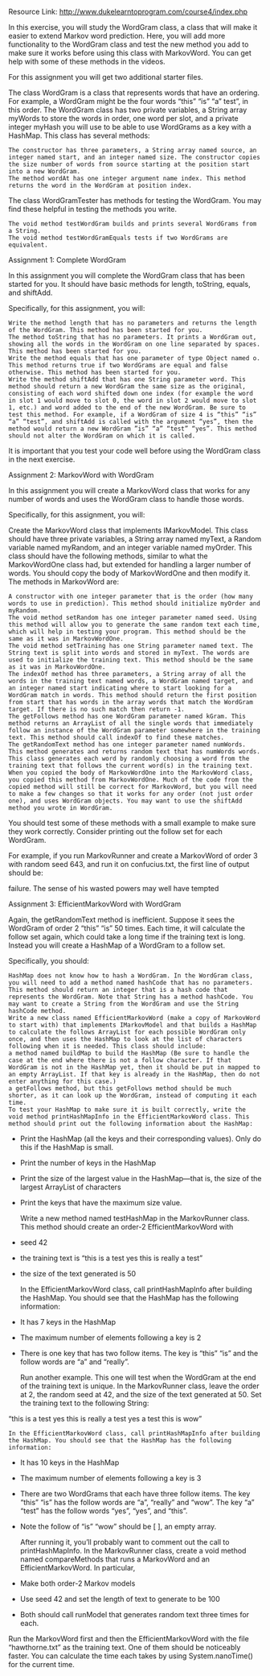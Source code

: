 Resource Link: http://www.dukelearntoprogram.com/course4/index.php

In this exercise, you will study the WordGram class, a class that will make it easier to extend Markov word prediction. Here, you will add more functionality to the WordGram class and test the new method you add to make sure it works before using this class with MarkovWord. You can get help with some of these methods in the videos.

For this assignment you will get two additional starter files.

The class WordGram is a class that represents words that have an ordering. For example, a WordGram might be the four words “this” “is” “a” test”, in this order. The WordGram class has two private variables, a String array myWords to store the words in order, one word per slot, and a private integer myHash you will use to be able to use WordGrams as a key with a HashMap. This class has several methods:

    The constructor has three parameters, a String array named source, an integer named start, and an integer named size. The constructor copies the size number of words from source starting at the position start into a new WordGram.
    The method wordAt has one integer argument name index. This method returns the word in the WordGram at position index.

The class WordGramTester has methods for testing the WordGram. You may find these helpful in testing the methods you write.

    The void method testWordGram builds and prints several WordGrams from a String.
    The void method testWordGramEquals tests if two WordGrams are equivalent. 

Assignment 1: Complete WordGram

In this assignment you will complete the WordGram class that has been started for you. It should have basic methods for length, toString, equals, and shiftAdd.

Specifically, for this assignment, you will:

    Write the method length that has no parameters and returns the length of the WordGram. This method has been started for you.
    The method toString that has no parameters. It prints a WordGram out, showing all the words in the WordGram on one line separated by spaces. This method has been started for you.
    Write the method equals that has one parameter of type Object named o. This method returns true if two WordGrams are equal and false otherwise. This method has been started for you.
    Write the method shiftAdd that has one String parameter word. This method should return a new WordGram the same size as the original, consisting of each word shifted down one index (for example the word in slot 1 would move to slot 0, the word in slot 2 would move to slot 1, etc.) and word added to the end of the new WordGram. Be sure to test this method. For example, if a WordGram of size 4 is “this” “is” “a” “test”, and shiftAdd is called with the argument “yes”, then the method would return a new WordGram ”is” “a” “test” “yes”. This method should not alter the WordGram on which it is called.

It is important that you test your code well before using the WordGram class in the next exercise.

Assignment 2: MarkovWord with WordGram

In this assignment you will create a MarkovWord class that works for any number of words and uses the WordGram class to handle those words.

Specifically, for this assignment, you will:

Create the MarkovWord class that implements IMarkovModel. This class should have three private variables, a String array named myText, a Random variable named myRandom, and an integer variable named myOrder. This class should have the following methods, similar to what the MarkovWordOne class had, but extended for handling a larger number of words. You should copy the body of MarkovWordOne and then modify it. The methods in MarkovWord are:

    A constructor with one integer parameter that is the order (how many words to use in prediction). This method should initialize myOrder and myRandom.
    The void method setRandom has one integer parameter named seed. Using this method will allow you to generate the same random text each time, which will help in testing your program. This method should be the same as it was in MarkovWordOne.
    The void method setTraining has one String parameter named text. The String text is split into words and stored in myText. The words are used to initialize the training text. This method should be the same as it was in MarkovWordOne.
    The indexOf method has three parameters, a String array of all the words in the training text named words, a WordGram named target, and an integer named start indicating where to start looking for a WordGram match in words. This method should return the first position from start that has words in the array words that match the WordGram target. If there is no such match then return -1.
    The getFollows method has one WordGram parameter named kGram. This method returns an ArrayList of all the single words that immediately follow an instance of the WordGram parameter somewhere in the training text. This method should call indexOf to find these matches.
    The getRandomText method has one integer parameter named numWords. This method generates and returns random text that has numWords words. This class generates each word by randomly choosing a word from the training text that follows the current word(s) in the training text. When you copied the body of MarkovWordOne into the MarkovWord class, you copied this method from MarkovWordOne. Much of the code from the copied method will still be correct for MarkovWord, but you will need to make a few changes so that it works for any order (not just order one), and uses WordGram objects. You may want to use the shiftAdd method you wrote in WordGram.

You should test some of these methods with a small example to make sure they work correctly. Consider printing out the follow set for each WordGram.

For example, if you run MarkovRunner and create a MarkovWord of order 3 with random seed 643, and run it on confucius.txt, the first line of output should be:

failure. The sense of his wasted powers may well have tempted

Assignment 3: EfficientMarkovWord with WordGram

Again, the getRandomText method is inefficient. Suppose it sees the WordGram of order 2 “this” “is” 50 times. Each time, it will calculate the follow set again, which could take a long time if the training text is long. Instead you will create a HashMap of a WordGram to a follow set.

Specifically, you should:

    HashMap does not know how to hash a WordGram. In the WordGram class, you will need to add a method named hashCode that has no parameters. This method should return an integer that is a hash code that represents the WordGram. Note that String has a method hashCode. You may want to create a String from the WordGram and use the String hashCode method.
    Write a new class named EfficientMarkovWord (make a copy of MarkovWord to start with) that implements IMarkovModel and that builds a HashMap to calculate the follows ArrayList for each possible WordGram only once, and then uses the HashMap to look at the list of characters following when it is needed. This class should include:
    a method named buildMap to build the HashMap (Be sure to handle the case at the end where there is not a follow character. If that WordGram is not in the HashMap yet, then it should be put in mapped to an empty ArrayList. If that key is already in the HashMap, then do not enter anything for this case.)
    a getFollows method, but this getFollows method should be much shorter, as it can look up the WordGram, instead of computing it each time.
    To test your HashMap to make sure it is built correctly, write the void method printHashMapInfo in the EfficientMarkovWord class. This method should print out the following information about the HashMap: 

- Print the HashMap (all the keys and their corresponding values). Only do this if the HashMap is small.

- Print the number of keys in the HashMap

- Print the size of the largest value in the HashMap—that is, the size of the largest ArrayList of characters

- Print the keys that have the maximum size value.

    Write a new method named testHashMap in the MarkovRunner class. This method should create an order-2 EfficientMarkovWord with

- seed 42

- the training text is “this is a test yes this is really a test”

- the size of the text generated is 50

    In the EfficientMarkovWord class, call printHashMapInfo after building the HashMap. You should see that the HashMap has the following information:

- It has 7 keys in the HashMap

- The maximum number of elements following a key is 2

- There is one key that has two follow items. The key is “this” “is” and the follow words are “a” and “really”.

    Run another example. This one will test when the WordGram at the end of the training text is unique. In the MarkovRunner class, leave the order at 2, the random seed at 42, and the size of the text generated at 50. Set the training text to the following String:

“this is a test yes this is really a test yes a test this is wow”

    In the EfficientMarkovWord class, call printHashMapInfo after building the HashMap. You should see that the HashMap has the following information:

- It has 10 keys in the HashMap

- The maximum number of elements following a key is 3

- There are two WordGrams that each have three follow items. The key “this” “is” has the follow words are “a”, “really” and “wow”. The key “a” “test” has the follow words “yes”, “yes”, and “this”.

- Note the follow of “is” “wow” should be [ ], an empty array.

    After running it, you’ll probably want to comment out the call to printHashMapInfo.
    In the MarkovRunner class, create a void method named compareMethods that runs a MarkovWord and an EfficientMarkovWord. In particular,

- Make both order-2 Markov models

- Use seed 42 and set the length of text to generate to be 100

- Both should call runModel that generates random text three times for each.

Run the MarkovWord first and then the EfficientMarkovWord with the file “hawthorne.txt” as the training text. One of them should be noticeably faster. You can calculate the time each takes by using System.nanoTime() for the current time.
